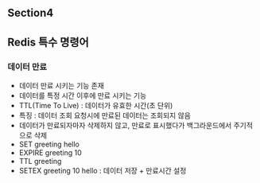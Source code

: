 ## Section4
## Redis 특수 명령어

### 데이터 만료
+ 데이터 만료 시키는 기능 존재
+ 데이터를 특정 시간 이후에 만료 시키는 기능
+ TTL(Time To Live) : 데이터가 유효한 시간(초 단위)
+ 특징 : 데이터 조회 요청시에 만료된 데이터는 조회되지 않음
+ 데이터가 만료되자마자 삭제하지 않고, 만료로 표시했다가 백그라운드에서 주기적으로 삭제
+ SET greeting hello
+ EXPIRE greeting 10
+ TTL greeting
+ SETEX greeting 10 hello : 데이터 저장 + 만료시간 설정
